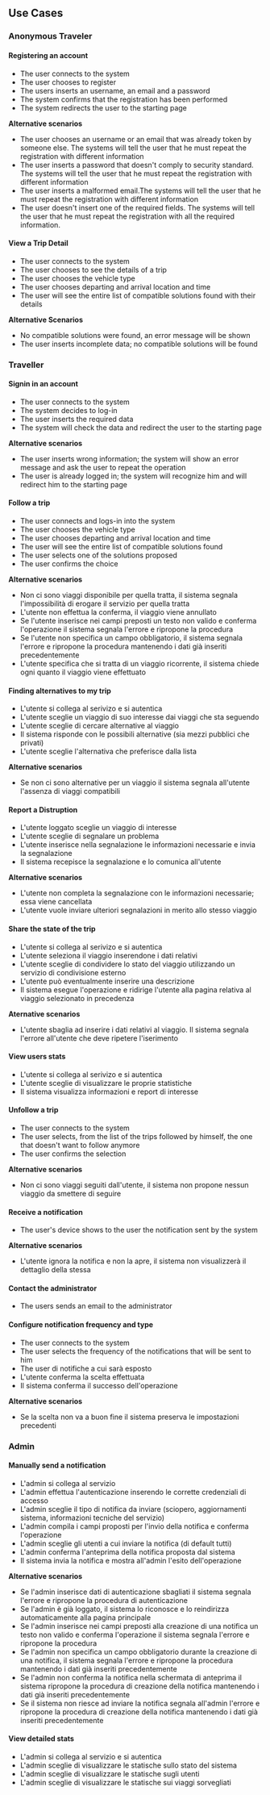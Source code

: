 ## Use Cases

### Anonymous Traveler

#### Registering an account

+ The user connects to the system 
+ The user chooses to register
+ The users inserts an username, an email and a password
+ The system confirms that the registration has been performed
+ The system redirects the user to the starting page

**Alternative scenarios**

* The user chooses an username or an email that was already token by someone else. The systems will tell the user that he must repeat the registration with different information
* The user inserts a password that doesn't comply to security standard. The systems will tell the user that he must repeat the registration with different information
* The user inserts a malformed email.The systems will tell the user that he must repeat the registration with different information
* The user doesn't insert one of the required fields. The systems will tell the user that he must repeat the registration with all the required information.

#### View a Trip Detail

+ The user connects to the system
+ The user chooses to see the details of a trip 
+ The user chooses the vehicle type
+ The user chooses departing and arrival location and time
+ The user will see the entire list of compatible solutions found with their details 

**Alternative Scenarios**
+ No compatible solutions were found, an error message will be shown
+ The user inserts incomplete data; no compatible solutions will be found

### Traveller

#### Signin in an account

+ The user connects to the system
+ The system decides to log-in 
+ The user inserts the required data
+ The system will check the data and redirect the user to the starting page

**Alternative scenarios**

* The user inserts wrong information; the system will show an error message and ask the user to repeat the operation
* The user is already logged in; the system will recognize him and will redirect him to the starting page


#### Follow a trip

+ The user connects and logs-in into the system
+ The user chooses the vehicle type
+ The user chooses departing and arrival location and time
+ The user will see the entire list of compatible solutions found
+ The user selects one of the solutions proposed 
+ The user confirms the choice

**Alternative scenarios**

* Non ci sono viaggi disponibile per quella tratta, il sistema segnala l'impossibilità di erogare il servizio per quella tratta
* L'utente non effettua la conferma, il viaggio viene annullato
* Se l'utente inserisce nei campi preposti un testo non valido e conferma l'operazione il sistema segnala l'errore e ripropone la procedura
* Se l'utente non specifica un campo obbligatorio, il sistema segnala l'errore e ripropone la procedura mantenendo i dati già inseriti precedentemente
* L'utente specifica che si tratta di un viaggio ricorrente, il sistema chiede ogni quanto il viaggio viene effettuato

#### Finding alternatives to my trip

+ L'utente si collega al serivizo e si autentica
+ L'utente sceglie un viaggio di suo interesse dai viaggi che sta seguendo
+ L'utente sceglie di cercare alternative al viaggio
+ Il sistema risponde con le possibili alternative (sia mezzi pubblici che privati)
+ L'utente sceglie l'alternativa che preferisce dalla lista

**Alternative scenarios**

* Se non ci sono alternative per un viaggio il sistema segnala all'utente l'assenza di viaggi compatibili

#### Report a Distruption

+ L'utente loggato sceglie un viaggio di interesse
+ L'utente sceglie di segnalare un problema
+ L'utente inserisce nella segnalazione le informazioni necessarie e invia la segnalazione
+ Il sistema recepisce la segnalazione e lo comunica all'utente

**Alternative scenarios**
* L'utente non completa la segnalazione con le informazioni necessarie; essa viene cancellata
* L'utente vuole inviare ulteriori segnalazioni in merito allo stesso viaggio

#### Share the state of the trip

+ L'utente si collega al serivizo e si autentica
+ L'utente seleziona il viaggio inserendone i dati relativi
+ L'utente sceglie di condividere lo stato del viaggio utilizzando un servizio di condivisione esterno
+ L'utente può eventualmente inserire una descrizione
+ Il sistema esegue l'operazione e ridirige l'utente alla pagina relativa al viaggio selezionato in precedenza

**Aternative scenarios**

* L'utente sbaglia ad inserire i dati relativi al viaggio. Il sistema segnala l'errore all'utente che deve ripetere l'iserimento

#### View users stats

+ L'utente si collega al serivizo e si autentica
+ L'utente sceglie di visualizzare le proprie statistiche
+ Il sistema visualizza informazioni e report di interesse

#### Unfollow a trip

+ The user connects to the system
+ The user selects, from the list of the trips followed by himself, the one that doesn't want to follow anymore 
+ The user confirms the selection 

**Alternative scenarios**

* Non ci sono viaggi seguiti dall'utente, il sistema non propone nessun viaggio da smettere di seguire

#### Receive a notification

+ The user's device shows to the user the notification sent by the system 

**Alternative scenarios**

* L'utente ignora la notifica e non la apre, il sistema non visualizzerà il dettaglio della stessa

#### Contact the administrator

+ The users sends an email to the administrator

#### Configure notification frequency and type

+ The user connects to the system
+ The user selects the frequency of the notifications that will be sent to him
+ The user di notifiche a cui sarà esposto
+ L'utente conferma la scelta effettuata
+ Il sistema conferma il successo dell'operazione

**Alternative scenarios**

* Se la scelta non va a buon fine il sistema preserva le impostazioni precedenti

### Admin

#### Manually send a notification

+ L'admin si collega al servizio
+ L'admin effettua l'autenticazione inserendo le corrette credenziali di accesso
+ L'admin sceglie il tipo di notifica da inviare (sciopero, aggiornamenti sistema, informazioni tecniche del servizio)
+ L'admin compila i campi proposti per l'invio della notifica e conferma l'operazione
+ L'admin sceglie gli utenti a cui inviare la notifica (di default tutti)
+ L'admin conferma l'anteprima della notifica proposta dal sistema
+ Il sistema invia la notifica e mostra all'admin l'esito dell'operazione

**Alternative scenarios**

* Se l'admin inserisce dati di autenticazione sbagliati il sistema segnala l'errore e ripropone la procedura di autenticazione
* Se l'admin è già loggato, il sistema lo riconosce e lo reindirizza automaticamente alla pagina principale
* Se l'admin inserisce nei campi preposti alla creazione di una notifica un testo non valido e conferma l'operazione il sistema segnala l'errore e ripropone la procedura
* Se l'admin non specifica un campo obbligatorio durante la creazione di una notifica, il sistema segnala l'errore e ripropone la procedura mantenendo i dati già inseriti precedentemente
* Se l'admin non conferma la notifica nella schermata di anteprima il sistema ripropone la procedura di creazione della notifica mantenendo i dati già inseriti precedentemente
* Se il sistema non riesce ad inviare la notifica segnala all'admin l'errore e ripropone la procedura di creazione della notifica mantenendo i dati già inseriti precedentemente

#### View detailed stats

+ L'admin si collega al servizio e si autentica
+ L'admin sceglie di visualizzare le statische sullo stato del sistema
+ L'admin sceglie di visualizzare le statische sugli utenti
+ L'admin sceglie di visualizzare le statische sui viaggi sorvegliati

